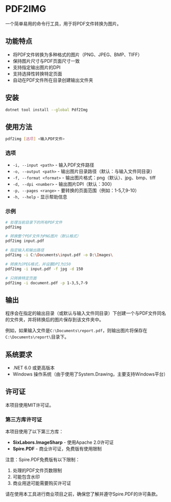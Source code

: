 # PDF2IMG

一个简单易用的命令行工具，用于将PDF文件转换为图片。

## 功能特点

- 将PDF文件转换为多种格式的图片（PNG、JPEG、BMP、TIFF）
- 保持图片尺寸与PDF页面尺寸一致
- 支持指定输出图片的DPI
- 支持选择性转换特定页面
- 自动在PDF文件所在目录创建输出文件夹

## 安装

```bash
dotnet tool install --global Pdf2Img
```

## 使用方法

```bash
pdf2img [选项] <输入PDF文件>
```

### 选项

- `-i, --input <path>` - 输入PDF文件路径
- `-o, --output <path>` - 输出图片目录路径（默认：与输入文件同目录）
- `-f, --format <format>` - 输出图片格式：png（默认）、jpg、bmp、tiff
- `-d, --dpi <number>` - 输出图片DPI（默认：300）
- `-p, --pages <range>` - 要转换的页面范围（例如：1-5,7,9-10）
- `-h, --help` - 显示帮助信息

### 示例

```bash
# 处理当前目录下的所有PDF文件
pdf2img

# 转换整个PDF文件为PNG图片（默认格式）
pdf2img input.pdf

# 指定输入和输出路径
pdf2img -i C:\Documents\input.pdf -o D:\Images\

# 转换为JPEG格式，并设置DPI为150
pdf2img -i input.pdf -f jpg -d 150

# 只转换特定页面
pdf2img -i document.pdf -p 1-3,5,7-9
```

## 输出

程序会在指定的输出目录（或默认与输入文件同目录）下创建一个与PDF文件同名的文件夹，并将转换后的图片保存到该文件夹中。

例如，如果输入文件是`C:\Documents\report.pdf`，则输出图片将保存在`C:\Documents\report\`目录下。

## 系统要求

- .NET 6.0 或更高版本
- Windows 操作系统（由于使用了System.Drawing，主要支持Windows平台）

## 许可证

本项目使用MIT许可证。

### 第三方库许可证

本项目使用了以下第三方库：

- **SixLabors.ImageSharp** - 使用Apache 2.0许可证
- **Spire.PDF** - 商业许可证，免费版有使用限制

注意：Spire.PDF免费版有以下限制：
1. 处理的PDF文件页数限制
2. 可能包含水印
3. 商业用途可能需要购买许可证

请在使用本工具进行商业项目之前，确保您了解并遵守Spire.PDF的许可条款。
